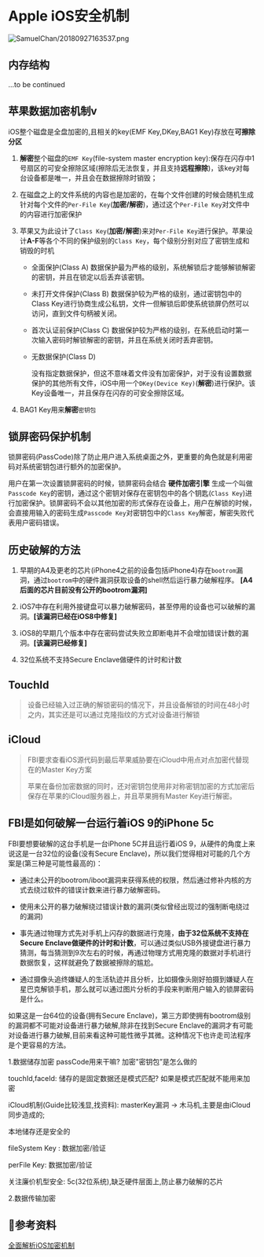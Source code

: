 # Apple iOS安全机制

![SamuelChan/20180927163537.png](http://ormqbgzmy.bkt.clouddn.com/SamuelChan/20180927163537.png)

## 内存结构

...to be continued

## 苹果数据加密机制v

iOS整个磁盘是全盘加密的,且相关的key(EMF Key,DKey,BAG1 Key)存放在**可擦除分区**

1. **解密**整个磁盘的`EMF Key`(file-system master encryption key):保存在闪存中1号扇区的可安全擦除区域(擦除后无法恢复，并且支持**远程擦除**)，该key对每台设备都是唯一，并且会在数据擦除时销毁；

2. 在磁盘之上的文件系统的内容也是加密的，在每个文件创建的时候会随机生成针对每个文件的`Per-File Key`(**加密/解密**)，通过这个`Per-File Key`对文件中的内容进行加密保护

3. 苹果又为此设计了`Class Key`(**加密/解密**)来对`Per-File Key`进行保护。苹果设计**A-F**等各个不同的保护级别的`Class Key`，每个级别分别对应了密钥生成和销毁的时机

    - 全面保护(Class A)
    数据保护最为严格的级别，系统解锁后才能够解锁解密的密钥，并且在锁定以后丢弃该密钥。

    - 未打开文件保护(Class B)
    数据保护较为严格的级别，通过密钥包中的Class Key进行协商生成公私钥，文件一但解锁后即使系统锁屏仍然可以访问，直到文件句柄被关闭。

    - 首次认证前保护(Class C)
    数据保护较为严格的级别，在系统启动时第一次输入密码时解锁解密的密钥，并且在系统关闭时丢弃密钥。

    - 无数据保护(Class D)

        没有指定数据保护，但这不意味着文件没有加密保护，对于没有设置数据保护的其他所有文件，iOS中用一个`DKey(Device Key)`(**解密**)进行保护。该Key设备唯一，并且保存在闪存的可安全擦除区域。

4. BAG1 Key用来**解密**`密钥包`

## 锁屏密码保护机制

锁屏密码(PassCode)除了防止用户进入系统桌面之外，更重要的角色就是利用密码对系统密钥包进行额外的加密保护。

用户在第一次设置锁屏密码的时候，锁屏密码会结合 **硬件加密引擎** 生成一个叫做`Passcode Key`的密钥，通过这个密钥对保存在密钥包中的各个钥匙(`Class Key`)进行加密保护。锁屏密码不会以其他加密的形式保存在设备上，用户在解锁的时候，会直接用输入的密码生成`Passcode Key`对密钥包中的`Class Key`解密，解密失败代表用户密码错误。

## 历史破解的方法

1. 早期的A4及更老的芯片(iPhone4之前的设备包括iPhone4)存在`bootrom`漏洞，通过`bootrom`中的硬件漏洞获取设备的shell然后运行暴力破解程序。 **[A4后面的芯片目前没有公开的bootrom漏洞]**

2. iOS7中存在利用外接键盘可以暴力破解密码，甚至停用的设备也可以破解的漏洞。**[该漏洞已经在iOS8中修复]**

3. iOS8的早期几个版本中存在密码尝试失败立即断电并不会增加错误计数的漏洞。**[该漏洞已经修复]**

4. 32位系统不支持Secure Enclave做硬件的计时和计数

## TouchId

> 设备已经输入过正确的解锁密码的情况下，并且设备解锁的时间在48小时之内，其实还是可以通过克隆指纹的方式对设备进行解锁

## iCloud

> FBI要求查看iOS源代码到最后苹果威胁要在iCloud中用点对点加密代替现在的Master Key方案
>
> 苹果在备份加密数据的同时，还对密钥包使用非对称密钥加密的方式加密后保存在苹果的iCloud服务器上，并且苹果拥有Master Key进行解密。

## FBI是如何破解一台运行着iOS 9的iPhone 5c

FBI要想要破解的这台手机是一台iPhone 5C并且运行着iOS 9，从硬件的角度上来说这是一台32位的设备(没有Secure Enclave)，所以我们觉得相对可能的几个方案是(第三种是可能性最高的)：

- 通过未公开的bootrom/iboot漏洞来获得系统的权限，然后通过修补内核的方式去绕过软件的错误计数来进行暴力破解密码。

- 使用未公开的暴力破解绕过错误计数的漏洞(类似曾经出现过的强制断电绕过的漏洞)

- 事先通过物理方式先对手机上闪存的数据进行克隆，**由于32位系统不支持在Secure Enclave做硬件的计时和计数**，可以通过类似USB外接键盘进行暴力猜测，每当猜测到9次左右的时候，再通过物理方式用克隆的数据对手机进行数据恢复，这样就避免了数据被擦除的尴尬。

- 通过摄像头追终嫌疑人的生活轨迹并且分析，比如摄像头刚好拍摄到嫌疑人在星巴克解锁手机，那么就可以通过图片分析的手段来判断用户输入的锁屏密码是什么。

如果这是一台64位的设备(拥有Secure Enclave)，第三方即使拥有bootrom级别的漏洞都不可能对设备进行暴力破解,除非在找到Secure Enclave的漏洞才有可能对设备进行暴力破解,目前来看这种可能性微乎其微。这种情况下也许走司法程序是个更容易的方法。



1.数据储存加密
passCode用来干嘛? 加密"密钥包”是怎么做的

touchId,faceId: 储存的是固定数据还是模式匹配? 如果是模式匹配就不能用来加密

iCloud机制(Guide比较浅显,找资料): masterKey漏洞 → 木马机,主要是由iCloud同步造成的;

本地储存还是安全的

fileSystem Key : 数据加密/验证

perFile Key: 数据加密/验证

关注廉价机型安全: 5c(32位系统),缺乏硬件层面上,防止暴力破解的芯片

2.数据传输加密

## 参考资料

[全面解析iOS加密机制](https://mp.weixin.qq.com/s?__biz=MzAwODc4NDQ2OA==&mid=2649611852&idx=1&sn=183782b8c20ee2e776418db7a8d5a241&mpshare=1&scene=1&srcid=09278cthOAX7sEduymjGfxHx#rd)
